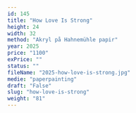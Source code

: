 ```yaml
---
id: 145
title: "How Love Is Strong"
height: 24
width: 32
method: "Akryl på Hahnemühle papir"
year: 2025
price: "1100"
exPrice: ""
status: ""
fileName: "2025-how-love-is-strong.jpg"
medie: "paperpainting"
draft: "False"
slug: "how-love-is-strong"
weight: "81"
---
```

